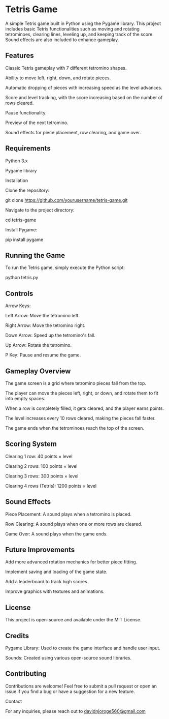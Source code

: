 # Tetris Game

A simple Tetris game built in Python using the Pygame library. This project includes basic Tetris functionalities such as moving and rotating tetrominoes, clearing lines, leveling up, and keeping track of the score. Sound effects are also included to enhance gameplay.

## Features

Classic Tetris gameplay with 7 different tetromino shapes.

Ability to move left, right, down, and rotate pieces.

Automatic dropping of pieces with increasing speed as the level advances.

Score and level tracking, with the score increasing based on the number of rows cleared.

Pause functionality.

Preview of the next tetromino.

Sound effects for piece placement, row clearing, and game over.

## Requirements

Python 3.x

Pygame library

Installation

Clone the repository:

git clone https://github.com/yourusername/tetris-game.git

Navigate to the project directory:

cd tetris-game

Install Pygame:

pip install pygame

## Running the Game

To run the Tetris game, simply execute the Python script:

python tetris.py

## Controls

Arrow Keys:

Left Arrow: Move the tetromino left.

Right Arrow: Move the tetromino right.

Down Arrow: Speed up the tetromino's fall.

Up Arrow: Rotate the tetromino.

P Key: Pause and resume the game.

## Gameplay Overview

The game screen is a grid where tetromino pieces fall from the top.

The player can move the pieces left, right, or down, and rotate them to fit into empty spaces.

When a row is completely filled, it gets cleared, and the player earns points.

The level increases every 10 rows cleared, making the pieces fall faster.

The game ends when the tetrominoes reach the top of the screen.

## Scoring System

Clearing 1 row: 40 points × level

Clearing 2 rows: 100 points × level

Clearing 3 rows: 300 points × level

Clearing 4 rows (Tetris): 1200 points × level

## Sound Effects

Piece Placement: A sound plays when a tetromino is placed.

Row Clearing: A sound plays when one or more rows are cleared.

Game Over: A sound plays when the game ends.

## Future Improvements

Add more advanced rotation mechanics for better piece fitting.

Implement saving and loading of the game state.

Add a leaderboard to track high scores.

Improve graphics with textures and animations.

## License

This project is open-source and available under the MIT License.

## Credits

Pygame Library: Used to create the game interface and handle user input.

Sounds: Created using various open-source sound libraries.

## Contributing

Contributions are welcome! Feel free to submit a pull request or open an issue if you find a bug or have a suggestion for a new feature.

Contact

For any inquiries, please reach out to davidnjoroge560@gmail.com
